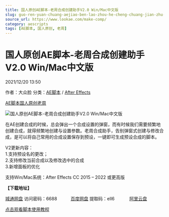 ```yaml
---
title: 国人原创AE脚本-老周合成创建助手V2.0 Win/Mac中文版
slug: guo-ren-yuan-chuang-aejiao-ben-lao-zhou-he-cheng-chuang-jian-zhu-shou-v2-0-win-maczhong-wen-ban
source_url: https://www.lookae.com/make-comp/
category: aescripts
tags: [AE脚本, 国人原创, 老周]
---
```

# 国人原创AE脚本-老周合成创建助手V2.0 Win/Mac中文版

2021/12/20 13:50

作者：大众脸
分类：[AE脚本](https://www.lookae.com/after-effects/aescripts/) / [After Effects](https://www.lookae.com/after-effects/)

[AE脚本](https://www.lookae.com/tag/ae%e8%84%9a%e6%9c%ac/)[国人原创](https://www.lookae.com/tag/%e5%9b%bd%e4%ba%ba%e5%8e%9f%e5%88%9b/)[老周](https://www.lookae.com/tag/%e8%80%81%e5%91%a8/)

![国人原创AE脚本-老周合成创建助手V2.0 Win/Mac中文版](https://www.lookae.com/wp-content/uploads/2021/11/MAKE-comp-V2.jpg "国人原创AE脚本-老周合成创建助手V2.0 Win/Mac中文版-LookAE.com")

在AE创建合成的时候，总会弹出一个合成设置的弹窗，而有时候我们需要频繁地创建合成，就得频繁地创建与设置参数。老周合成助手，告别弹窗式创建与修改合成，是可以将自己常用的合成设置保存到预设，一键即可生成预设合成的脚本。

V2更新内容：  
1.支持预设名的更改；  
2.支持修改当前合成以及修改选中的合成  
3.新增面板的优化

支持Win/Mac系统：After Effects CC 2015 – 2022 或更高版

**【下载地址】**

[城通网盘](https://url62.ctfile.com/f/680462-529716327-75e4d6) 访问密码：6688           [百度网盘](https://pan.baidu.com/s/1jtdFEXe11W-xxzbrHAGLYg) 提取码：ell6            [阿里云盘](https://www.aliyundrive.com/s/oBvKDviafKQ)

[点击观看脚本使用教程](https://www.bilibili.com/video/BV1c3411x7np)
